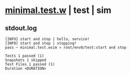 # [minimal.test.w](../../../../../../tests/sdk_tests/service/minimal.test.w) | test | sim

## stdout.log
```log
[INFO] start and stop | hello, service!
[INFO] start and stop | stopping!
pass ─ minimal.test.wsim » root/env0/test:start and stop

Tests 1 passed (1)
Snapshots 1 skipped
Test Files 1 passed (1)
Duration <DURATION>
```

